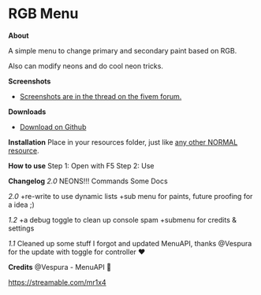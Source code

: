 # RGB Menu

**About**

A simple menu to change primary and secondary paint based on RGB.

Also can modify neons and do cool neon tricks.

**Screenshots**

* [Screenshots are in the thread on the fivem forum.](https://forum.fivem.net/t/release-2-5-neons-rgb-paint-menu-neons/245876)

**Downloads**

* [Download on Github](https://github.com/Alsekwolf/RGBMenu/releases)

**Installation**
Place in your resources folder, just like [any other NORMAL resource](https://forum.fivem.net/t/how-to-install-a-fivem-resource-script/81013).

**How to use**
Step 1: Open with F5
Step 2: Use

**Changelog**
_2.0_
NEONS!!!
Commands
Some Docs

_2.0_
+re-write to use dynamic lists
+sub menu for paints, future proofing for a idea ;)

_1.2_
+a debug toggle to clean up console spam
+submenu for credits & settings

_1.1_ Cleaned up some stuff I forgot and updated MenuAPI, thanks @Vespura for the update with toggle for controller :heart: 


**Credits**
@Vespura - MenuAPI :blue_heart:

https://streamable.com/mr1x4
